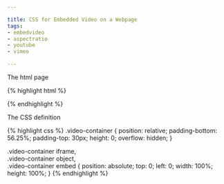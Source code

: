 ```yaml
---

title: CSS for Embedded Video on a Webpage
tags:
- embedvideo
- aspectratio
- youtube
- vimeo

---
```


The html page

{% highlight html %}
<div class="videocontainer">
<!-- video embed codes here, iframe probably -->
</div>
{% endhighlight %}

The CSS definition

{% highlight css %}
.video-container {
  position: relative;
  padding-bottom: 56.25%;
  padding-top: 30px;
  height: 0;
  overflow: hidden;
}

.video-container iframe,  
.video-container object,  
.video-container embed {
  position: absolute;
  top: 0;
  left: 0;
  width: 100%;
  height: 100%;
}
{% endhighlight %}
